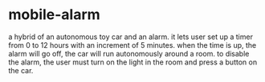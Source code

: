 # mobile-alarm
a hybrid of an autonomous toy car and an alarm.
it lets user set up a timer from 0 to 12 hours with an increment of 5 minutes.
when the time is up, the alarm will go off, the car will run autonomously around a room.
to disable the alarm, the user must turn on the light in the room and press a button on the car.
